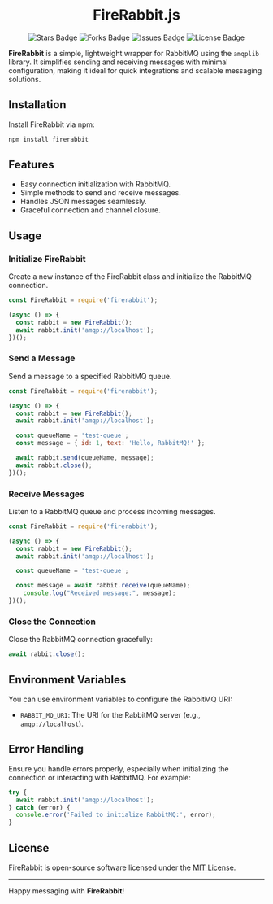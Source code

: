 <div align="center">
  <h1> FireRabbit.js </h1>
</div>

<p align="center">
  <img src="https://img.shields.io/github/stars/marcuwynu23/frbjs.svg" alt="Stars Badge"/>
  <img src="https://img.shields.io/github/forks/marcuwynu23/frbjs.svg" alt="Forks Badge"/>
  <img src="https://img.shields.io/github/issues/marcuwynu23/frbjs.svg" alt="Issues Badge"/>
  <img src="https://img.shields.io/github/license/marcuwynu23/frbjs.svg" alt="License Badge"/>
</p>

**FireRabbit** is a simple, lightweight wrapper for RabbitMQ using the `amqplib` library. It simplifies sending and receiving messages with minimal configuration, making it ideal for quick integrations and scalable messaging solutions.

## Installation

Install FireRabbit via npm:

```bash
npm install firerabbit
```

## Features

- Easy connection initialization with RabbitMQ.
- Simple methods to send and receive messages.
- Handles JSON messages seamlessly.
- Graceful connection and channel closure.

## Usage

### Initialize FireRabbit

Create a new instance of the FireRabbit class and initialize the RabbitMQ connection.

```javascript
const FireRabbit = require('firerabbit');

(async () => {
  const rabbit = new FireRabbit();
  await rabbit.init('amqp://localhost');
})();
```

### Send a Message

Send a message to a specified RabbitMQ queue.

```javascript
const FireRabbit = require('firerabbit');

(async () => {
  const rabbit = new FireRabbit();
  await rabbit.init('amqp://localhost');

  const queueName = 'test-queue';
  const message = { id: 1, text: 'Hello, RabbitMQ!' };

  await rabbit.send(queueName, message);
  await rabbit.close();
})();
```

### Receive Messages

Listen to a RabbitMQ queue and process incoming messages.

```javascript
const FireRabbit = require('firerabbit');

(async () => {
  const rabbit = new FireRabbit();
  await rabbit.init('amqp://localhost');

  const queueName = 'test-queue';

  const message = await rabbit.receive(queueName);
	console.log("Received message:", message);
})();
```

### Close the Connection

Close the RabbitMQ connection gracefully:

```javascript
await rabbit.close();
```

## Environment Variables

You can use environment variables to configure the RabbitMQ URI:

- `RABBIT_MQ_URI`: The URI for the RabbitMQ server (e.g., `amqp://localhost`).

## Error Handling

Ensure you handle errors properly, especially when initializing the connection or interacting with RabbitMQ. For example:

```javascript
try {
  await rabbit.init('amqp://localhost');
} catch (error) {
  console.error('Failed to initialize RabbitMQ:', error);
}
```

## License

FireRabbit is open-source software licensed under the [MIT License](LICENSE).

---

Happy messaging with **FireRabbit**!

